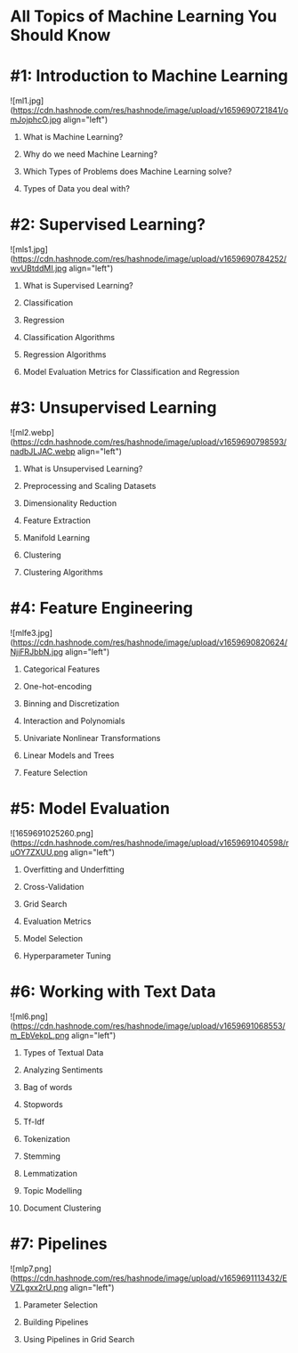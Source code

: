 # All Topics of Machine Learning You Should Know

# #1: Introduction to Machine Learning


![ml1.jpg](https://cdn.hashnode.com/res/hashnode/image/upload/v1659690721841/omJojphcO.jpg align="left")

1. What is Machine Learning?

2. Why do we need Machine Learning?

3. Which Types of Problems does Machine Learning solve?

4. Types of Data you deal with?



# #2: Supervised Learning?


![mls1.jpg](https://cdn.hashnode.com/res/hashnode/image/upload/v1659690784252/wvUBtddMI.jpg align="left")

1. What is Supervised Learning?

2. Classification

3. Regression

4. Classification Algorithms

5. Regression Algorithms

6. Model Evaluation Metrics for Classification and Regression



# #3: Unsupervised Learning


![ml2.webp](https://cdn.hashnode.com/res/hashnode/image/upload/v1659690798593/nadbJLJAC.webp align="left")

1. What is Unsupervised Learning?

2. Preprocessing and Scaling Datasets

3. Dimensionality Reduction

4. Feature Extraction

5. Manifold Learning

6. Clustering

7. Clustering Algorithms



# #4: Feature Engineering


![mlfe3.jpg](https://cdn.hashnode.com/res/hashnode/image/upload/v1659690820624/NjiFRJbbN.jpg align="left")

1. Categorical Features

2. One-hot-encoding

3. Binning and Discretization

4. Interaction and Polynomials

5. Univariate Nonlinear Transformations

6. Linear Models and Trees

7. Feature Selection


# #5: Model Evaluation


![1659691025260.png](https://cdn.hashnode.com/res/hashnode/image/upload/v1659691040598/ruOY7ZXUU.png align="left")

1. Overfitting and Underfitting

2. Cross-Validation

3. Grid Search

4. Evaluation Metrics

5. Model Selection

6. Hyperparameter Tuning


# #6: Working with Text Data


![ml6.png](https://cdn.hashnode.com/res/hashnode/image/upload/v1659691068553/m_EbVekpL.png align="left")

1. Types of Textual Data

2. Analyzing Sentiments

3. Bag of words

4. Stopwords

5. Tf-Idf

6. Tokenization

7. Stemming

8. Lemmatization

9. Topic Modelling

10. Document Clustering


# #7: Pipelines


![mlp7.png](https://cdn.hashnode.com/res/hashnode/image/upload/v1659691113432/EVZLgxx2rU.png align="left")

1. Parameter Selection

2. Building Pipelines

3. Using Pipelines in Grid Search